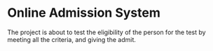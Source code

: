 # Online Admission System
 The project is about to test the eligibility of the person for the test by meeting all the criteria, and giving the admit.
